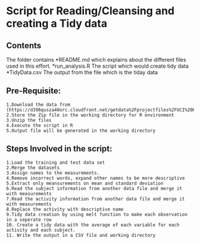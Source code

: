 Script for Reading/Cleansing and creating a Tidy data
=====================================================
Contents
--------
The folder contains 
		*README.md which explains about the different files used in this effort. 
		*run_analysis.R The script which would create tidy data
		*TidyData.csv The output from the file which is the tiday data

Pre-Requisite:
-------------
	1.Download the data from (https://d396qusza40orc.cloudfront.net/getdata%2Fprojectfiles%2FUCI%20HAR%20Dataset.zip)
	2.Store the Zip file in the working directory for R environment
	3.Unzip the files
	4.Execute the script in R 
	5.Output file will be generated in the working directory

Steps Involved in the script:
-----------------------------
	1.Load the training and test data set
	2.Merge the datasets
	3.Assign names to the measurements.
	4.Remove incorrect words, expand other names to be more descriptive
	5.Extract only meansurements on mean and standard deviation 
	6.Read the subject information from another data file and merge it with measurements
	7.Read the activity information from another data file and merge it with measurements
	8.Replace the activity with descriptive name
	9.Tidy data creation by using melt function to make each observation in a seperate row
	10. Create a tidy data with the average of each variable for each activity and each subject.
	11. Write the output in a CSV file and working directory


